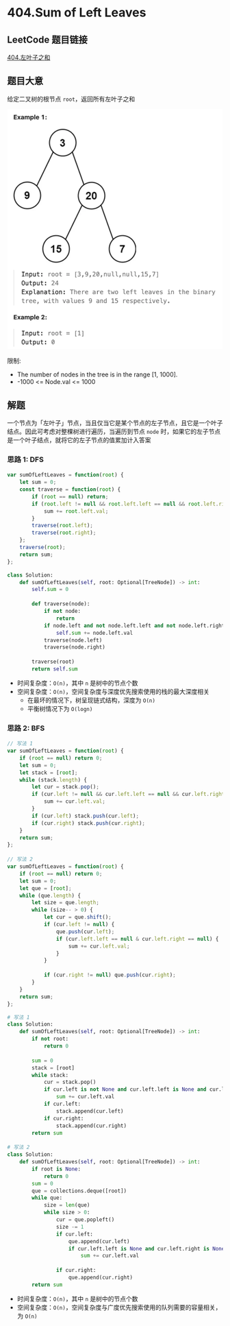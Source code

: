 # 404.Sum of Left Leaves

## LeetCode 题目链接

[404.左叶子之和](https://leetcode.cn/problems/sum-of-left-leaves/)

## 题目大意

给定二叉树的根节点 `root`，返回所有左叶子之和

![alt text](https://github.com/donnapersonal/picx-images-hosting/raw/master/image.icccmgfmh.webp)

限制:
- The number of nodes in the tree is in the range [1, 1000].
- -1000 <= Node.val <= 1000

## 解题

一个节点为「左叶子」节点，当且仅当它是某个节点的左子节点，且它是一个叶子结点。因此可考虑对整棵树进行遍历，当遍历到节点 `node` 时，如果它的左子节点是一个叶子结点，就将它的左子节点的值累加计入答案

### 思路 1: DFS 

```js
var sumOfLeftLeaves = function(root) {
    let sum = 0;
    const traverse = function(root) {
        if (root == null) return;
        if (root.left != null && root.left.left == null && root.left.right == null) {
            sum += root.left.val;
        }
        traverse(root.left);
        traverse(root.right);
    };
    traverse(root);
    return sum;
};
```
```python
class Solution:
    def sumOfLeftLeaves(self, root: Optional[TreeNode]) -> int:
        self.sum = 0

        def traverse(node):
            if not node:
                return
            if node.left and not node.left.left and not node.left.right:
                self.sum += node.left.val
            traverse(node.left)
            traverse(node.right)

        traverse(root)
        return self.sum
```

- 时间复杂度：`O(n)`，其中 `n` 是树中的节点个数
- 空间复杂度：`O(n)`，空间复杂度与深度优先搜索使用的栈的最大深度相关
  - 在最坏的情况下，树呈现链式结构，深度为 `O(n)`
  - 平衡树情况下为 `O(logn)`

### 思路 2: BFS

```js
// 写法 1
var sumOfLeftLeaves = function(root) {
    if (root == null) return 0;
    let sum = 0;
    let stack = [root];
    while (stack.length) {
        let cur = stack.pop();
        if (cur.left != null && cur.left.left == null && cur.left.right == null) {
            sum += cur.left.val;
        }
        if (cur.left) stack.push(cur.left);
        if (cur.right) stack.push(cur.right);
    }
    return sum;
};

// 写法 2
var sumOfLeftLeaves = function(root) {
    if (root == null) return 0;
    let sum = 0;
    let que = [root];
    while (que.length) {
        let size = que.length;
        while (size-- > 0) {
            let cur = que.shift();
            if (cur.left != null) {
                que.push(cur.left);
                if (cur.left.left == null & cur.left.right == null) {
                    sum += cur.left.val;
                }
            }

            if (cur.right != null) que.push(cur.right);
        }
    }
    return sum;
};
```
```python
# 写法 1
class Solution:
    def sumOfLeftLeaves(self, root: Optional[TreeNode]) -> int:
        if not root:
            return 0
        
        sum = 0
        stack = [root]
        while stack:
            cur = stack.pop()
            if cur.left is not None and cur.left.left is None and cur.left.right is None:
                sum += cur.left.val
            if cur.left:
                stack.append(cur.left)
            if cur.right:
                stack.append(cur.right)
        return sum

# 写法 2
class Solution:
    def sumOfLeftLeaves(self, root: Optional[TreeNode]) -> int:
        if root is None:
            return 0
        sum = 0
        que = collections.deque([root])
        while que:
            size = len(que)
            while size > 0:
                cur = que.popleft()
                size -= 1
                if cur.left:
                    que.append(cur.left)
                    if cur.left.left is None and cur.left.right is None:
                        sum += cur.left.val
                
                if cur.right:
                    que.append(cur.right)
        return sum
```

- 时间复杂度：`O(n)`，其中 `n` 是树中的节点个数
- 空间复杂度：`O(n)`，空间复杂度与广度优先搜索使用的队列需要的容量相关，为 `O(n)`